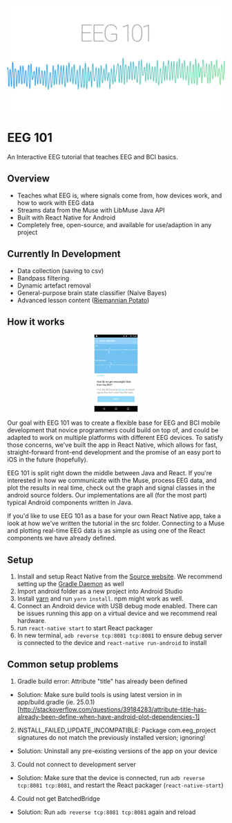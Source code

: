 
<p align="center">
    <img alt="banner" src="/images/EEG101graphic.png/" width="600">
</p>

# EEG 101

An Interactive EEG tutorial that teaches EEG and BCI basics.

## Overview

- Teaches what EEG is, where signals come from, how devices work, and how to work with EEG data
- Streams data from the Muse with LibMuse Java API
- Built with React Native for Android
- Completely free, open-source, and available for use/adaption in any project

## Currently In Development

- Data collection (saving to csv)
- Bandpass filtering
- Dynamic artefact removal
- General-purpose brain state classifier (Naive Bayes)
- Advanced lesson content ([Riemannian Potato](http://alexandre.barachant.org/papers/conferences/potato/))

## How it works

<p align="center">
    <img alt="filterscreen" src="/images/FilterSlide.png/" width="100">
</p>

Our goal with EEG 101 was to create a flexible base for EEG and BCI mobile development that novice programmers could build on top of, and could be adapted to work on multiple platforms with different EEG devices. To satisfy those concerns, we've built the app in React Native, which allows for fast, straight-forward front-end development and the promise of an easy port to iOS in the future (hopefully).  

EEG 101 is split right down the middle between Java and React. If you're interested in how we communicate with the Muse, process EEG data, and plot the results in real time, check out the graph and signal classes in the android source folders. Our implementations are all (for the most part) typical Android components written in Java.

If you'd like to use EEG 101 as a base for your own React Native app, take a look at how we've written the tutorial in the src folder. Connecting to a Muse and plotting real-time EEG data is as simple as using one of the React components we have already defined.

## Setup

1. Install and setup React Native from the [Source website](https://facebook.github.io/react-native/docs/getting-started.html). We recommend setting up the [Gradle Daemon](https://docs.gradle.org/2.9/userguide/gradle_daemon.html) as well
2. Import android folder as a new project into Android Studio
3. Install [yarn](https://github.com/yarnpkg/yarn) and run `yarn install`. npm might work as well.
4. Connect an Android device with USB debug mode enabled. There can be issues running this app on a virtual device and we recommend real hardware. 
5. run `react-native start` to start React packager
5. In new terminal, `adb reverse tcp:8081 tcp:8081` to ensure debug server is connected to the device and `react-native run-android` to install

## Common setup problems

1. Gradle build error: Attribute "title" has already been defined

- Solution: Make sure build tools is using latest version in in app/build.gradle (ie. 25.0.1) [http://stackoverflow.com/questions/39184283/attribute-title-has-already-been-define-when-have-android-plot-dependencies-1]

2. INSTALL_FAILED_UPDATE_INCOMPATIBLE: Package com.eeg_project signatures do not match the previously installed version; ignoring!

- Solution: Uninstall any pre-existing versions of the app on your device

3. Could not connect to development server

- Solution: Make sure that the device is connected, run `adb reverse tcp:8081 tcp:8081`, and restart the React packager (`react-native-start`)

4. Could not get BatchedBridge

- Solution: Run `adb reverse tcp:8081 tcp:8081` again and reload

